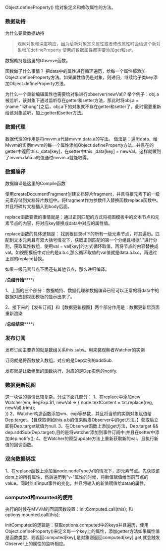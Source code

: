 Object.defineProperty()    给对象定义和修改属性的方法。


### 数据劫持
为什么要做数据劫持
> 观察对象和深度响应，因为给新对象定义属性或者修改属性时会给这个新对象增加defineProperty
> 使用的数据属性都需要添加get和set，

数据劫持是这里的Observe函数。

函数做了什么事情？
	把data中的属性进行循环遍历，给每一个属性都添加Object.defineProperty方法。如果属性值仍是对象，则递归，继续给子类key添加Object.defineProperty方法。

为什么一个重新编辑属性也需要给对象进行observer(newVal)?
举个例子：obj.a被监听，该对象下通过监听存在getter和setter方法，那此时将obj.a = {name:"lizhong"}之后，obj.a下的对象就不存在getter和setter了，此时需要重新给该对象监听，加上getter和setter方法。




### 数据代理
数据代理的作用是将mvvm.a代替mvvm.data.a的写法。
做法是：遍历data，给Mvvm的实例mvvm的每一个属性添加Object.defineProperty方法。并且在的getter中返回this._data[key]，在setter中this._data[key] = newVal。这样就做到了mvvm.data.a的值通过mvvm.a就能取得。





### 数据编译

数据编译是这里的Compile函数

使用createDocumentFragment创建文档碎片fragment，并且将根元素下的一级元素存储到文档碎片数组中。将fragment作为参数传入替换函数replace函数中。并且将碎片文档插入到body后面。

replace函数要做的事情就是：通过正则匹配的方式将视图模板中的文本节点和元素节点的内容，将对应key替换成data中对应的属性值。

replace函数的具体逻辑是：
找到根目录el下的所有一级元素节点，将其遍历。匹配到文本元素且有双大括号情况下，获取正则匹配的第一个分组且根据"."进行分割，获取属性数组，使用val = val[key]的方式循环取值，再将节点的内容替换成val。如视图模板中对应的是a.b.c,那么循环取值的val值就是data.a.b.c，再通过正则的replace替换。

如果一级元素节点下面还有其他节点，那么递归编译。


/**************************************总结开始******************************************/

1、上面的三个部分：数据劫持、数据代理和数据编译已经可以正常的将data中的数据对应到视图模板的显示出来了。

2、接下来的【发布订阅】和【数据更新视图】两个部分作用是：数据更新后页面重新渲染

/**************************************总结结束******************************************/


### 发布订阅
发布订阅主要靠的就是数组关系this.subs。用来装观察者Watcher的实例

订阅就是将函数放入数组，对应的是Dep实例的addSub.

发布就是让数组里的函数执行，对应的是Dep实例的notify.




### 数据更新视图
这一块做的事情比较复杂。分成下面几部分：
1、在replace中添加new Watcher(vm, RegExp.$1, newVal => {
	node.textContent = txt.replace(reg, newVal).trim();   
})
2、Watcher构造函数添加vm、exp等参数，并且将当前的实例对象赋值给Dep.target。【且获取例如this.a.b的值来触发Observer中的get方法。】获取后立即将Dep.target赋值为null.
3、在Observer函数上添加get方法，Dep.target && dep.addSub(Dep.target),目的是将watcher添加到事件订阅中;并且在setter中添加dep.notify();
4、在Watcher的原型update方法上重新获取新的val，且执行新值的回调函数。


### 双向数据绑定
1、在replace函数上添加当node.nodeType为1的情况下，即元素节点。先获取该dom上的所有属性，然后遍历到"v-"属性的时候，将新值赋值给当前节点的value。同时监听input事件的变化，并且将输入的新值赋值给data的属性。




### computed和mounted的使用
执行的时候在MVVM的回调函数设置：initComputed.call(this); 和options.mounted.call(this); 

initComputed的逻辑是：获取options.computed中的keys并且遍历，使用Object.defineProperty()来定义每一个key上的属性，添加getter方法如果属性值是函数类型，则返回computed[key],是对象则返回computed[key].get,就会触发Observer上的属性的监听相应。
